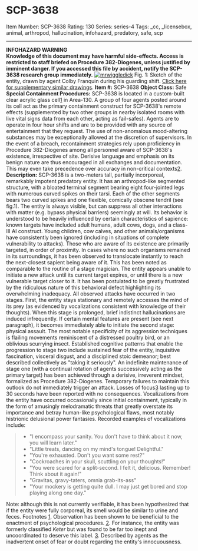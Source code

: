 # SCP-3638
Item Number: SCP-3638
Rating: 130
Series: series-4
Tags: _cc, _licensebox, animal, arthropod, hallucination, infohazard, predatory, safe, scp

---

**INFOHAZARD WARNING**  
**Knowledge of this document may have harmful side-effects. Access is restricted to staff briefed on Procedure 382-Diogenes, unless justified by imminent danger. If you accessed this file by accident, notify the SCP-3638 research group immediately.**
[![mrwiggledick](https://scp-wiki.wdfiles.com/local--resized-images/scp-3638/mrwiggledick/medium.jpg)](https://scp-wiki.wdfiles.com/local--files/scp-3638/mrwiggledick)
Fig. 1: Sketch of the entity, drawn by agent Colby Franquin during his guarding shift. [Click here for supplementary similar drawings](https://scp-wiki.wikidot.com/scp-3638-supplementary-figures).
**Item #:** SCP-3638
**Object Class:** Safe
**Special Containment Procedures:** SCP-3638 is located in a custom-built clear acrylic glass cell[1](javascript:;) in Area-130. A group of four agents posted around its cell act as the primary containment construct for SCP-3638's remote effects (supplemented by two other groups in nearby isolated rooms with live vital signs data from each other, acting as fail-safes). Agents are to operate in four hour shifts and are to be provided with any source of entertainment that they request. The use of non-anomalous mood-altering substances may be exceptionally allowed at the discretion of supervisors.
In the event of a breach, recontainment strategies rely upon proficiency in Procedure 382-Diogenes among all personnel aware of SCP-3638's existence, irrespective of site. Derisive language and emphasis on its benign nature are thus encouraged in all exchanges and documentation. This may even take precedence over accuracy in non-critical contexts[2](javascript:;).
**Description:** SCP-3638 is a two-meters tall, partially incorporeal, remarkably impotent predatory entity. It has an arthropod-like segmented structure, with a bloated terminal segment bearing eight four-jointed legs with numerous curved spikes on their tarsi. Each of the other segments bears two curved spikes and one flexible, comically obscene tendril (see fig.1). The entity is always visible, but can suppress all other interactions with matter (e.g. bypass physical barriers) seemingly at will.
Its behavior is understood to be heavily influenced by certain characteristics of sapience: known targets have included adult humans, adult cows, dogs, and a class-III AI construct. Young children, cow calves, and other animals/organisms have consistently been ignored (including in situations of complete vulnerability to attacks). Those who are aware of its existence are primarily targeted, in order of proximity. In cases where no such organisms remained in its surroundings, it has been observed to translocate instantly to reach the next-closest sapient being aware of it. This has been noted as comparable to the routine of a stage magician.
The entity appears unable to initiate a new attack until its current target expires, or until there is a new vulnerable target closer to it. It has been postulated to be greatly frustrated by the ridiculous nature of this behavioral defect highlighting its overwhelming inadequacy.
All observed attacks have occurred in two stages. First, the entity stays stationary and remotely accesses the mind of its prey (as evidenced by vocalizations consistent with knowledge of their thoughts). When this stage is prolonged, brief indistinct hallucinations are induced infrequently. If certain mental features are present (see next paragraph), it becomes immediately able to initiate the second stage: physical assault. The most notable specificity of its aggression techniques is flailing movements reminiscent of a distressed poultry bird, or an oblivious scurrying insect.
Established cognitive patterns that enable the progression to stage two include sustained fear of the entity, inquisitive fascination, visceral disgust, and a disciplined stoic demeanor; best described collectively as "taking it seriously". An indefinite maintenance of stage one (with a continual rotation of agents successively acting as the primary target) has been achieved through a derisive, irreverent mindset, formalized as Procedure 382-Diogenes.
Temporary failures to maintain this outlook do not immediately trigger an attack. Losses of focus[3](javascript:;) lasting up to 30 seconds have been reported with no consequences.
Vocalizations from the entity have occurred occasionally since initial containment, typically in the form of amusingly melodramatic threats that greatly overstate its importance and betray human-like psychological flaws, most notably histrionic delusional power fantasies.
Recorded examples of vocalizations include:
>   * "I encompass your sanity. You don't have to think about it now, you will learn later."
>   * "Little treats, dancing on my mind's tongue! Delightful."
>   * "You're exhausted. Don't you want some rest?"
>   * "Cockroaches in your skull, scuttling on your thoughts!"
>   * "You were scared for a split-second. I felt it, delicious. Remember! Think about it again!"
>   * "Gravitas, gravy-taters, omnia grab-its-ass"
>   * "Your mockery is getting quite dull. I may just get bored and stop playing along one day."
> 

Note: although this is not currently verifiable, it has been hypothesized that if the entity were fully corporeal, its smell would be similar to urine and feces.
Footnotes
[1](javascript:;). Observation has been shown to be beneficial to the enactment of psychological procedures.
[2](javascript:;). For instance, the entity was formerly classified _Keter_ but was found to be far too inept and uncoordinated to deserve this label.
[3](javascript:;). Described by agents as the inadvertent onset of fear or doubt regarding the entity's innocuousness.